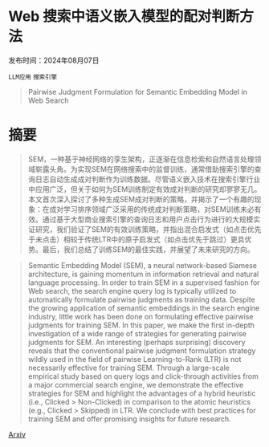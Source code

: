 # Web 搜索中语义嵌入模型的配对判断方法

发布时间：2024年08月07日

`LLM应用` `搜索引擎`

> Pairwise Judgment Formulation for Semantic Embedding Model in Web Search

# 摘要

> SEM，一种基于神经网络的孪生架构，正逐渐在信息检索和自然语言处理领域崭露头角。为实现SEM在网络搜索中的监督训练，通常借助搜索引擎的查询日志自动生成成对判断作为训练数据。尽管语义嵌入技术在搜索引擎行业中应用广泛，但关于如何为SEM训练制定有效成对判断的研究却寥寥无几。本文首次深入探讨了多种生成SEM成对判断的策略，并揭示了一个有趣的现象：在成对学习排序领域广泛采用的传统成对判断策略，对SEM训练未必有效。通过基于大型商业搜索引擎的查询日志和用户点击行为进行的大规模实证研究，我们验证了SEM的有效训练策略，并指出混合启发式（如点击优先于未点击）相较于传统LTR中的原子启发式（如点击优先于跳过）更具优势。最后，我们总结了训练SEM的最佳实践，并展望了未来研究的方向。

> Semantic Embedding Model (SEM), a neural network-based Siamese architecture, is gaining momentum in information retrieval and natural language processing. In order to train SEM in a supervised fashion for Web search, the search engine query log is typically utilized to automatically formulate pairwise judgments as training data. Despite the growing application of semantic embeddings in the search engine industry, little work has been done on formulating effective pairwise judgments for training SEM. In this paper, we make the first in-depth investigation of a wide range of strategies for generating pairwise judgments for SEM. An interesting (perhaps surprising) discovery reveals that the conventional pairwise judgment formulation strategy wildly used in the field of pairwise Learning-to-Rank (LTR) is not necessarily effective for training SEM. Through a large-scale empirical study based on query logs and click-through activities from a major commercial search engine, we demonstrate the effective strategies for SEM and highlight the advantages of a hybrid heuristic (i.e., Clicked > Non-Clicked) in comparison to the atomic heuristics (e.g., Clicked > Skipped) in LTR. We conclude with best practices for training SEM and offer promising insights for future research.

[Arxiv](https://arxiv.org/abs/2408.04197)